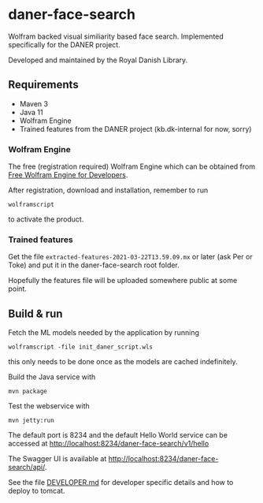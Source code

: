 # daner-face-search

Wolfram backed visual similiarity based face search. Implemented specifically for the DANER project.

Developed and maintained by the Royal Danish Library.

## Requirements

* Maven 3                                  
* Java 11
* Wolfram Engine
* Trained features from the DANER project (kb.dk-internal for now, sorry)

### Wolfram Engine  

The free (registration required) Wolfram Engine which can be obtained from [Free Wolfram Engine for Developers](https://www.wolfram.com/engine/).

After registration, download and installation, remember to run
```
wolframscript
```
to activate the product.

### Trained features

Get the file `extracted-features-2021-03-22T13.59.09.mx` or later (ask Per or Toke) and put it in the daner-face-search
root folder.

Hopefully the features file will be uploaded  somewhere public at some point.

## Build & run

Fetch the ML models needed by the application by running
```
wolframscript -file init_daner_script.wls
```
this only needs to be done once as the models are cached indefinitely.



Build the Java service with
``` 
mvn package
```

Test the webservice with
```
mvn jetty:run
```

The default port is 8234 and the default Hello World service can be accessed at
<http://localhost:8234/daner-face-search/v1/hello>

The Swagger UI is available at <http://localhost:8234/daner-face-search/api/>. 

See the file [DEVELOPER.md](DEVELOPER.md) for developer specific details and how to deploy to tomcat.
